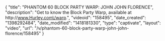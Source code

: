 {
    "title": "PHANTOM 60 BLOCK PARTY WARP: JOHN JOHN FLORENCE",
    "description": "Get to know the Block Party Warp, available at http:\/\/www.Hurley.com\/warp.",
    "videoid": "158495",
    "date_created": "1398292484",
    "date_modified": "1418181330",
    "type": "captivate",
    "layout": "video",
    "url": "\/v\/phantom-60-block-party-warp-john-john-florence\/158495"
}